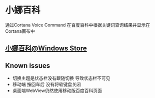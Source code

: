 # 小娜百科
通过Cortana Voice Command 在百度百科中根据关键词查询结果并显示在Cortana画布中

## [小娜百科@Windows Store](https://www.microsoft.com/store/apps/9NBLGGH5KJ1B)

## Known issues
* 切换主题是状态栏没有跟随切换 导致状态栏不可见
* 移动端 按回车后 没有将软键盘关闭
* 桌面端WebView仍然使用移动版百度百科页面
